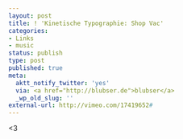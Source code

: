 ```yaml
---
layout: post
title: ! 'Kinetische Typographie: Shop Vac'
categories:
- Links
- music
status: publish
type: post
published: true
meta:
  aktt_notify_twitter: 'yes'
  via: <a href="http://blubser.de">blubser</a>
  _wp_old_slug: ''
external-url: http://vimeo.com/17419652#
---
```

<3
